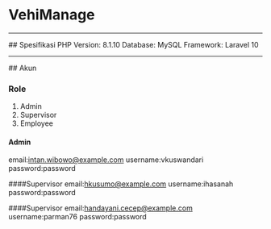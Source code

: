 # VehiManage

<hr>
## Spesifikasi
PHP Version: 8.1.10
Database: MySQL
Framework: Laravel 10

<hr>
## Akun

### Role

1. Admin
2. Supervisor
3. Employee

#### Admin
email:intan.wibowo@example.com
username:vkuswandari
password:password

####Supervisor
email:hkusumo@example.com
username:ihasanah
password:password

####Supervisor
email:handayani.cecep@example.com
username:parman76
password:password
